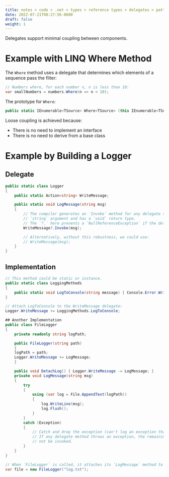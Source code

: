 ```yaml
---
title: notes > code > .net > types > reference types > delegates > patterns
date: 2022-07-21T08:27:56-0600
draft: false
weight: 1
---
```

Delegates support minimal coupling between components.

# Example with LINQ Where Method
The `Where` method uses a delegate that determines which elements of a sequence pass the filter:
```cs
// Numbers where, for each number n, n is less than 10:
var smallNumbers = numbers.Where(n => n < 10);
```

The prototype for `Where`:
```cs
public static IEnumerable<TSource> Where<TSource> (this IEnumerable<TSource> source, Func<TSource, bool> predicate);
```

Loose coupling is achieved because:
- There is no need to implement an interface
- There is no need to derive from a base class

# Example by Building a Logger
## Delegate

```cs
public static class Logger 
{
    public static Action<string> WriteMessage;

    public static void LogMessage(string msg) 
    {
        // The compiler generates an `Invoke` method for any delegate type declared. This one takes a single
        // `string` argument and has a `void` return type.
        // The `?.` here prevents a `NullReferenceException` if the delegate does not have an invocation list attached.
        WriteMessage?.Invoke(msg);

        // Alternatively, without this robustness, we could use:
        // WriteMessage(msg);
    }
}
```

## Implementation
```cs
// This method could be static or instance.
public static class LoggingMethods 
{
    public static void LogToConsole(string message) { Console.Error.WriteLine(message); }
}

// Attach LogToConsole to the WriteMessage delegate:
Logger.WriteMessage += LoggingMethods.LogToConsole;

## Another Implementation
public class FileLogger 
{
    private readonly string logPath;

    public FileLogger(string path) 
    {
    logPath = path;
    Logger.WriteMessage += LogMessage;
    }

    public void DetachLog() { Logger.WriteMessage -= LogMessage; }
    private void LogMessage(string msg) 
    {
        try
        {
            using (var log = File.AppendText(logPath)) 
            {
                log.WriteLine(msg);
                log.Flush();
            }
        }
        catch (Exception)
        {
            // Catch and drop the exception (can't log an exception that came from the logger!)
            // If any delegate method throws an exception, the remaining delegates on the invocation list will
            // not be invoked.
        }
    }
}

// When `FileLogger` is called, it attaches its `LogMessage` method to the `WriteMessage` delegate:
var file = new FileLogger("log.txt");
```
